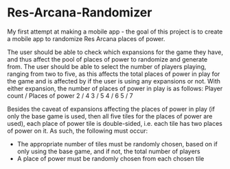 # Res-Arcana-Randomizer
My first attempt at making a mobile app - 
the goal of this project is to create a mobile app to randomize Res Arcana places of power.

The user should be able to check which expansions for the game they have, and thus affect the pool of places of power to randomize and generate from.
The user should be able to select the number of players playing, ranging from two to five, as this affects the total places of power in play for the game and is affected by if the user is using any expansions or not.
With either expansion, the number of places of power in play is as follows:
Player count / Places of power
2 / 4
3 / 5
4 / 6
5 / 7

Besides the caveat of expansions affecting the places of power in play (if only the base game is used, then all five tiles for the places of power are used), each place of power tile is double-sided, i.e. each tile has two places of power on it.
As such, the following must occur:
- The appropriate number of tiles must be randomly chosen, based on if only using the base game, and if not, the total number of players
- A place of power must be randomly chosen from each chosen tile
